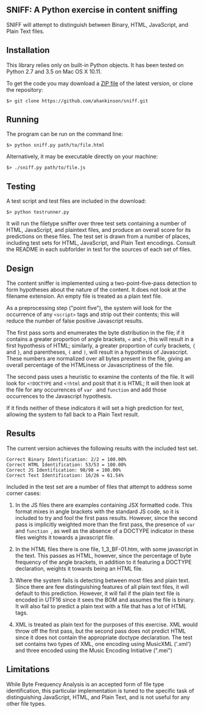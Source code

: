 SNIFF: A Python exercise in content sniffing
--------------------------------------------

SNIFF will attempt to distinguish between Binary, HTML, JavaScript, and Plain Text files.

## Installation

This library relies only on built-in Python objects. It has been tested on Python 2.7 and 3.5 on
Mac OS X 10.11.

To get the code you may download a [ZIP file](https://github.com/ahankinson/sniff/archive/master.zip)
of the latest version, or clone the repository:

    $> git clone https://github.com/ahankinson/sniff.git

## Running

The program can be run on the command line:

    $> python sniff.py path/to/file.html

Alternatively, it may be executable directly on your machine:

    $> ./sniff.py path/to/file.js

## Testing

A test script and test files are included in the download:

    $> python testrunner.py

It will run the filetype sniffer over three test sets containing a number of HTML, JavaScript,
and plaintext files, and produce an overall score for its predictions on these files. The test set is drawn from a number of places, including test sets for HTML, JavaScript, and Plain Text encodings. Consult the README in each subforlder in test for the sources of each set of files.

## Design

The content sniffer is implemented using a two-point-five-pass detection to form hypotheses about the
nature of the content. It does not look at the filename extension. An empty file is treated as a plain
text file.

As a preprocessing step ("point five"), the system will look for the occurrence of any `<script>` tags and strip
out their contents; this will reduce the number of false positive Javascript results.

The first pass sorts and enumerates the byte distribution in the file; if it contains a greater proportion of angle brackets, `<` and `>`,
this will result in a first hypothesis of HTML; similarly, a greater proportion of curly brackets, `{` and `}`,
and parentheses, `(` and `)`, will result in a hypothesis of Javascript. These numbers are normalized over
all bytes present in the file, giving an overall percentage of the HTMLiness or Javascriptiness of the file.

The second pass uses a heuristic to examine the contents of the file. It will look for `<!DOCTYPE`
and `<!html` and posit that it is HTML; It will then look at the file for any occurrences of `var ` and
`function` and add those occurrences to the Javascript hypothesis.

If it finds neither of these indicators it will set a high prediction for text, allowing the system to fall
back to a Plain Text result.

## Results

The current version achieves the following results with the included test set.

    Correct Binary Identification: 2/2 = 100.00%
    Correct HTML Identification: 53/53 = 100.00%
    Correct JS Identification: 98/98 = 100.00%
    Correct Text Identification: 16/26 = 61.54%

Included in the test set are a number of files that attempt to address some corner cases:

1. In the JS files there are examples containing JSX formatted code. This format mixes in angle
brackets with the standard JS code, so it is included to try and fool the first pass results. However,
since the second pass is implicitly weighted more than the first pass, the presence of `var ` and `function `, as
well as the absence of a DOCTYPE indicator in these files weights it towards a javascript file.

2. In the HTML files there is one file, 1_3_BF-01.htm, with some javascript in the text. This passes as HTML,
however, since the percentage of byte frequency of the angle brackets, in addition to it featuring
a DOCTYPE declaration, weights it towards being an HTML file.

3. Where the system fails is detecting between most files and plain text. Since there are few
distinguishing features of all plain text files, it will default to this prediction. However,
it will fail if the plain text file is encoded in UTF16 since it sees the BOM and assumes the
file is binary. It will also fail to predict a plain text with a file that has a lot of HTML tags.

4. XML is treated as plain text for the purposes of this exercise. XML would throw off the first pass, but the second pass does not predict HTML since it does not contain the appropriate doctype declaration. The test set contains two types of XML, one encoding using MusicXML ('.xml') and three encoded using the Music Encoding Initiative (".mei")

## Limitations

While Byte Frequency Analysis is an accepted form of file type identification, this particular implementation is tuned to the specific task of distinguishing JavaScript, HTML, and Plain Text, and is not useful for any other file types.
